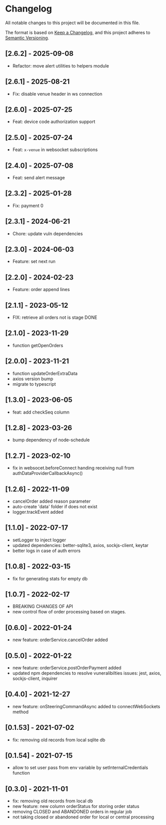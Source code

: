 # Changelog

All notable changes to this project will be documented in this file.

The format is based on [Keep a Changelog](https://keepachangelog.com/en/1.0.0/),
and this project adheres to [Semantic Versioning](https://semver.org/spec/v2.0.0.html).

## [2.6.2] - 2025-09-08

- Refactor: move alert utilities to helpers module

## [2.6.1] - 2025-08-21

- Fix: disable venue header in ws connection

## [2.6.0] - 2025-07-25

- Feat: device code authorization support

## [2.5.0] - 2025-07-24

- Feat: `x-venue` in websocket subscriptions

## [2.4.0] - 2025-07-08

- Feat: send alert message

## [2.3.2] - 2025-01-28

- Fix: payment 0

## [2.3.1] - 2024-06-21

- Chore: update vuln dependencies

## [2.3.0] - 2024-06-03

- Feature: set next run

## [2.2.0] - 2024-02-23

- Feature: order append lines

## [2.1.1] - 2023-05-12

- FIX: retrieve all orders not is stage DONE

## [2.1.0] - 2023-11-29

- function getOpenOrders

## [2.0.0] - 2023-11-21

- function updateOrderExtraData
- axios version bump
- migrate to typescript

## [1.3.0] - 2023-06-05

- feat: add checkSeq column

## [1.2.8] - 2023-03-26

- bump dependency of node-schedule

## [1.2.7] - 2023-02-10

- fix in websocet.beforeConnect handing receiving null from authDataProviderCallbackAsync()

## [1.2.6] - 2022-11-09

- cancelOrder added reason parameter
- auto-create 'data' folder if does not exist
- logger.trackEvent added

## [1.1.0] - 2022-07-17

- setLogger to inject logger
- updated dependencies: better-sqlite3, axios, sockjs-client, keytar
- better logs in case of auth errors

## [1.0.8] - 2022-03-15

- fix for generating stats for empty db

## [1.0.7] - 2022-02-17

- BREAKING CHANGES OF API
- new control flow of order processing based on stages.

## [0.6.0] - 2022-01-24

- new feature: orderService.cancelOrder added

## [0.5.0] - 2022-01-22

- new feature: orderService.postOrderPayment added
- updated npm dependencies to resolve vuneralibilties issues: jest, axios, sockjs-client, inquirer

## [0.4.0] - 2021-12-27

- new feature: onSteeringCommandAsync added to connectWebSockets method

## [0.1.53] - 2021-07-02

- fix: removing old records from local sqlite db

## [0.1.54] - 2021-07-15

- allow to set user pass from env variable by setInternalCredentials function

## [0.3.0] - 2021-11-01

- fix: removing old records from local db
- new feature: new column orderStatus for storing order status
- removing CLOSED and ABANDONED orders in regular job
- not taking closed or abandoned order for local or central processing
